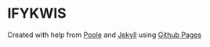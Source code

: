 # IFYKWIS

Created with help from [Poole](http://getpoole.com/) and [Jekyll](http://jekyllrb.com) using [Github Pages](https://pages.github.com/)
